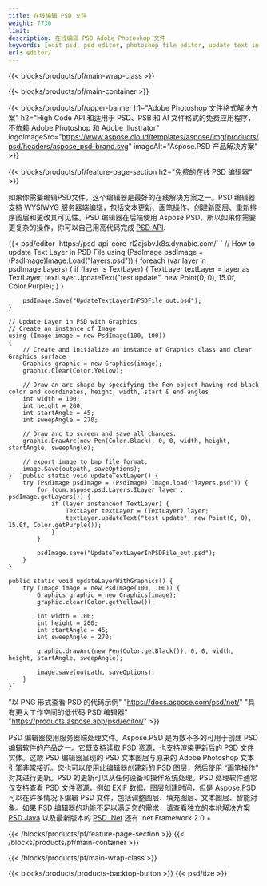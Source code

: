 ```yaml
---
title: 在线编辑 PSD 文件
weight: 7730
limit: 
description: 在线编辑 PSD Adobe Photoshop 文件
keywords: [edit psd, psd editor, photoshop file editor, update text in psd, update psd]
url: editor/
---
```


{{< blocks/products/pf/main-wrap-class >}}


{{< blocks/products/pf/main-container >}}

{{< blocks/products/pf/upper-banner h1="Adobe Photoshop 文件格式解决方案" h2="High Code API 和适用于 PSD、PSB 和 AI 文件格式的免费应用程序，不依赖 Adobe Photoshop 和 Adobe Illustrator" logoImageSrc="https://www.aspose.cloud/templates/aspose/img/products/psd/headers/aspose_psd-brand.svg" imageAlt="Aspose.PSD 产品解决方案" >}}

{{< blocks/products/pf/feature-page-section h2="免费的在线 PSD 编辑器" >}}
<p>如果你需要编辑PSD文件，这个编辑器是最好的在线解决方案之一。PSD 编辑器支持 WYSIWYG 服务器端编辑，包括文本更新、画笔操作、创建新图层、重新排序图层和更改其可见性。PSD 编辑器在后端使用 Aspose.PSD，所以如果你需要更复杂的操作，你可以自己用高代码完成 <a href="/psd/{{< lang-code >}}">PSD API</a>.</p>
{{< psd/editor `https://psd-api-core-rl2ajsbv.k8s.dynabic.com/` 
`	// How to update Text Layer in PSD File
	using (PsdImage psdImage = (PsdImage)Image.Load("layers.psd"))
  	{
		foreach (var layer in psdImage.Layers)
		{
			if (layer is TextLayer)
			{
				TextLayer textLayer = layer as TextLayer;
				textLayer.UpdateText("test update", new Point(0, 0), 15.0f, Color.Purple);
			}
		}

		psdImage.Save("UpdateTextLayerInPSDFile_out.psd");
	}
	
	// Update Layer in PSD with Graphics
	// Create an instance of Image
	using (Image image = new PsdImage(100, 100))
	{
		// Create and initialize an instance of Graphics class and clear Graphics surface
		Graphics graphic = new Graphics(image);
		graphic.Clear(Color.Yellow);

		// Draw an arc shape by specifying the Pen object having red black color and coordinates, height, width, start & end angles                 
		int width = 100;
		int height = 200;
		int startAngle = 45;
		int sweepAngle = 270;

		// Draw arc to screen and save all changes.
		graphic.DrawArc(new Pen(Color.Black), 0, 0, width, height, startAngle, sweepAngle);

		// export image to bmp file format.
		image.Save(outpath, saveOptions);
	}` `public static void updateTextLayer() {
        try (PsdImage psdImage = (PsdImage) Image.load("layers.psd")) {
            for (com.aspose.psd.Layers.ILayer layer : psdImage.getLayers()) {
                if (layer instanceof TextLayer) {
                    TextLayer textLayer = (TextLayer) layer;
                    textLayer.updateText("test update", new Point(0, 0), 15.0f, Color.getPurple());
                }
            }

            psdImage.save("UpdateTextLayerInPSDFile_out.psd");
        }
    }

    public static void updateLayerWithGraphics() {
        try (Image image = new PsdImage(100, 100)) {
            Graphics graphic = new Graphics(image);
            graphic.clear(Color.getYellow());

            int width = 100;
            int height = 200;
            int startAngle = 45;
            int sweepAngle = 270;

            graphic.drawArc(new Pen(Color.getBlack()), 0, 0, width, height, startAngle, sweepAngle);

            image.save(outpath, saveOptions);
        }
    }` 
"以 PNG 形式查看 PSD 的代码示例"  "https://docs.aspose.com/psd/net/" 
"具有更大工作空间的低代码 PSD 编辑器" "https://products.aspose.app/psd/editor/" >}}
<p>PSD 编辑器使用服务器端处理文件。Aspose.PSD 是为数不多的可用于创建 PSD 编辑软件的产品之一。它既支持读取 PSD 资源，也支持渲染更新后的 PSD 文件实体。这款 PSD 编辑器呈现的 PSD 文本图层与原来的 Adobe Photoshop 文本引擎非常接近。您也可以使用此编辑器创建新的 PSD 图层，然后使用 “画笔操作” 对其进行更新。PSD 的更新可以从任何设备和操作系统处理。PSD 处理软件通常仅支持查看 PSD 文件资源，例如 EXIF 数据、图层创建时间，但是 Aspose.PSD 可以在许多情况下编辑 PSD 文件，包括调整图层、填充图层、文本图层、智能对象。如果 PSD 编辑器的功能不足以满足您的需求，请查看独立的本地解决方案 <a href="/psd/{{< lang-code >}}java">PSD Java</a> 以及最新版本的 <a href="/psd/{{< lang-code >}}net">PSD .Net</a> 还有 .net Framework 2.0 +</p>

{{< /blocks/products/pf/feature-page-section >}}
{{< /blocks/products/pf/main-container >}}


{{< /blocks/products/pf/main-wrap-class >}}

{{< blocks/products/products-backtop-button >}}
{{< psd/tize >}}
